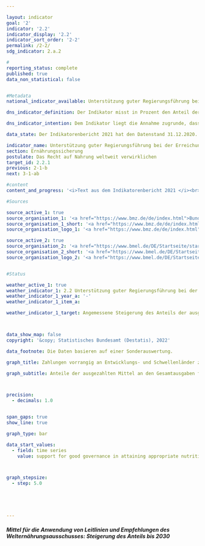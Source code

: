 ```yaml
---

layout: indicator    
goal: '2'    
indicator: '2.2'    
indicator_display: '2.2'    
indicator_sort_order: '2-2'    
permalink: /2-2/    
sdg_indicator: 2.a.2    

#
reporting_status: complete    
published: true    
data_non_statistical: false    


#Metadata    
national_indicator_available: Unterstützung guter Regierungsführung bei der Erreichung einer angemessenen Ernährung weltweit    

dns_indicator_definition: Der Indikator misst in Prozent den Anteil der ausgezahlten Mittel an den Gesamtausgaben für Ernährungssicherung, mit dem die Anwendung relevanter internationaler Normen und Empfehlungen zur Verwirklichung des Rechts auf Nahrung (definiert nach dem Global Strategic Framework des Ausschusses für die Welternährungssicherheit der Vereinten Nationen) unterstützt werden.    

dns_indicator_intention: Dem Indikator liegt die Annahme zugrunde, dass durch die Förderung der Anwendung internationaler Leitlinien und Empfehlungen im Bereich Ernährungssicherung die Ernährungssituation verbessert und somit ein wichtiger Beitrag zur Erfüllung von SDG 2 und zur Verwirklichung des Rechts auf Nahrung geleistet werden kann.<br>Der Indikator misst den deutschen Beitrag zur Stärkung guter Regierungsführung im Kontext von Ernährungssicherung. Der Anteil der ausgezahlten Mittel für Ernährungssicherung, der für Governance eingesetzt wird, soll bis <b>2030 angemessen steigen</b>.    

data_state: Der Indikatorenbericht 2021 hat den Datenstand 31.12.2020. Die Daten auf der DNS-Online Plattform werden regelmäßig aktualisiert, sodass online aktuellere Daten verfügbar sein können als im Indikatorenbericht 2021 veröffentlicht.    

indicator_name: Unterstützung guter Regierungsführung bei der Erreichung einer angemessenen Ernährung weltweit    
section: Ernährungssicherung    
postulate: Das Recht auf Nahrung weltweit verwirklichen    
target_id: 2.2.1    
previous: 2-1-b    
next: 3-1-ab    

#content     
content_and_progress: '<i>Text aus dem Indikatorenbericht 2021 </i><br>Die Datenerhebung für den Indikator wird durch das Bundesministerium für Ernährung und Landwirtschaft (BMEL) und das Bundesministerium für wirtschaftliche Zusammenarbeit und Entwicklung (BMZ) vorgenommen. Hierfür erfolgt eine Prüfung aller Projekt- und Programmdokumente zu Vorhaben im Bereich der Ernährungssicherung. Die Ersterhebung für 2016 wurde extern überprüft. Diese Validierung hat gezeigt, dass im Hinblick auf eine Vergleichbarkeit der Ergebnisse die Kriterien zur Datenerhebung sowie die Definition zu guter Regierungsführung (Governance) zu konkretisieren sind. In der Folge wurde die Methodik überarbeitet.<br>Ein Projekt wird nun angerechnet, wenn im Ziel, in der Wirkungsmatrix oder der Projektbeschreibung a) eine Leitlinie oder eine Empfehlung des Global Strategic Framework für Ernährungssicherung konkret genannt wird oder b) ein inhaltliches Kernelement einer Leitlinie/ Empfehlung substantieller Teil des Vorhabens ist und gleichzeitig das Vorhaben die Stärkung rechtlicher, institutioneller oder politischer Rahmenbedingungen zum Ziel hat. Eine Kongruenz zur Erfassung der diesbezüglichen Ausgaben als öffentliche Entwicklungsausgaben (ODA) muss gegeben sein.<br>In 2016 wurden für den Teilbereich Governance 148 Millionen Euro der ODA im Bereich Ernährungssicherung ausgegeben. Der Anteil beträgt nach Überarbeitung der Methodik 16,7&nbsp;% der Gesamtausgaben in Höhe von 887 Millionen Euro. Damit liegen sowohl die Gesamtausgaben als auch die Ausgaben für den Teilbereich Governance deutlich unter den Werten vor der Überarbeitung der Methodik (2016: 32&nbsp;% der Gesamtausgaben in Höhe von 1 472 Millionen Euro). Dieses ist v. a. auf einen geänderten Governance-Begriff und Zugrundelegung der Governance-Kennung der OECD (bzw. alternativ die Anwendung der Governance-Kriterien der deutschen Entwicklungszusammenarbeit) als zusätzliches Kriterium zurückzuführen.<br>Im Jahr 2018 umfasste der Teilbereich Governance mit 223 Millionen Euro 18,3&nbsp;% der ODA-Gesamtausgaben für Ernährungssicherung in Höhe von 1 215 Millionen Euro. Im Vergleich zu den gesamten öffentlichen Entwicklungsausgaben machten jedoch sowohl der Bereich Governance als auch der Bereich Ernährungssicherung lediglich einen kleinen Teil aus. So wurden im Jahr 2018 insgesamt 25 Milliarden Euro ODA geleistet. Davon entfielen 4,9&nbsp;% auf Ernährungssicherung bzw. 0,9&nbsp;% auf gute Regierungsführung im Bereich Ernährungssicherung.<br>Der Indikator stellt einen Ausschnitt von Deutschlands Beitrag zum Erreichen des SDGs 2 dar. Insgesamt hatte sich die Situation in den Partnerländern der deutschen Entwicklungszusammenarbeit in den letzten Jahren zunächst deutlich verbessert. So sank, basierend auf Zahlen der Ernährungs- und Landwirtschaftsorganisation der Vereinten Nationen (FAO), der Anteil der Menschen, die in den Partnerländern an Unterernährung leiden, von 2000 bis 2015 von 19&nbsp;% auf 14&nbsp;%. Nach aktuellen Schätzungen der FAO ist der Anteil der unterernährten Menschen seit 2015 weltweit wieder gestiegen und umfasste 820 Millionen Menschen in 2018. Dies entsprach 11% der Weltbevölkerung.'    

#Sources    

source_active_1: true
source_organisation_1: '<a href="https://www.bmz.de/de/index.html">Bundesministerium für wirtschaftliche Zusammenarbeit und Entwicklung</a>'
source_organisation_1_short: '<a href="https://www.bmz.de/de/index.html">Bundesministerium für wirtschaftliche Zusammenarbeit und Entwicklung (BMZ)</a>'
source_organisation_logo_1: '<a href="https://www.bmz.de/de/index.html"><img src="https://g205sdgs.github.io/sdg-indicators/public/logos/bmz.png" alt="Bundesministerium für wirtschaftliche Zusammenarbeit und Entwicklung" title=" Klicken Sie hier um zur Homepage der Organisation Bundesministerium für wirtschaftliche Zusammenarbeit und Entwicklung zu gelangen." style="height:60px; width:148px; border: transparent"/></a>'

source_active_2: true
source_organisation_2: '<a href="https://www.bmel.de/DE/Startseite/startseite_node.html">Bundesministerium für Ernährung und Landwirtschaft</a>'
source_organisation_2_short: '<a href="https://www.bmel.de/DE/Startseite/startseite_node.html">Bundesministerium für Ernährung und Landwirtschaft (BMEL)</a>'
source_organisation_logo_2: '<a href="https://www.bmel.de/DE/Startseite/startseite_node.html"><img src="https://g205sdgs.github.io/sdg-indicators/public/logos/bmel.png" alt="Bundesministerium für Ernährung und Landwirtschaft" title=" Klicken Sie hier um zur Homepage der Organisation Bundesministerium für Ernährung und Landwirtschaft zu gelangen." style="height:60px; width:148px; border: transparent"/></a>'


#Status    

weather_active_1: true
weather_indicator_1: 2.2 Unterstützung guter Regierungsführung bei der Erreichung einer angemessenen Ernährung weltweit
weather_indicator_1_year_a: '-'
weather_indicator_1_item_a:

weather_indicator_1_target: Angemessene Steigerung des Anteils der ausgezahlten Mittel für die Anwendung von Leitlinien und Empfehlungen des VN-Welternährungsausschusses (CFS) an den Gesamtausgaben für Ernährungssicherung in&nbsp;% bis 2030



data_show_map: false    
copyright: '&copy; Statistisches Bundesamt (Destatis), 2022'    

data_footnote: Die Daten basieren auf einer Sonderauswertung.    

graph_title: Zahlungen vorrangig an Entwicklungs- und Schwellenländer zur Unterstützung guter Regierungsführung für Ernährungssicherung    

graph_subtitle: Anteile der ausgezahlten Mittel an den Gesamtausgaben für Ernährungssicherung    



precision:
  - decimals: 1.0


span_gaps: true    
show_line: true    

graph_type: bar    

data_start_values:
  - field: time series
    value: support for good governance in attaining appropriate nutrition world-wide    



graph_stepsize:
  - step: 5.0





---
```



<div>
  <div class="my-header">
    <h5>Mittel für die Anwendung von Leitlinien und Empfehlungen des Welternährungsausschusses: Steigerung des Anteils bis 2030
    </h5>
  </div>
  <div class="my-header-note">
  </div>
</div>
